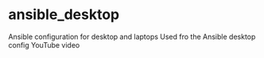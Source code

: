 # ansible_desktop
Ansible configuration for desktop and laptops
Used fro the Ansible desktop config YouTube video

